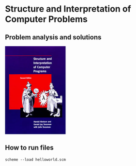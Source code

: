 # Structure and Interpretation of Computer Problems
## Problem analysis and solutions

![alt The Book with the Wizard][logo]

[logo]: https://github.com/pharrukh/sicp/raw/master/docs/SICP_cover.jpg "Structure and Interpretation of Computer Programs"

## How to run files

```shell
scheme --load helloworld.scm
```


